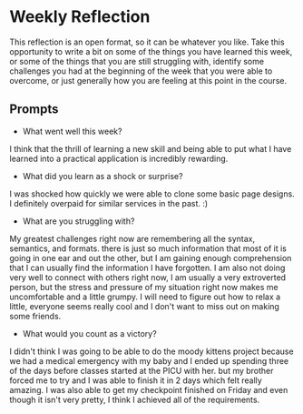 # Weekly Reflection
This reflection is an open format, so it can be whatever you like. Take this opportunity to write a bit on some of the things you have learned this week, or some of the things that you are still struggling with, identify some challenges you had at the beginning of the week that you were able to overcome, or just generally how you are feeling at this point in the course.

## Prompts
- What went well this week?

I think that the thrill of learning a new skill and being able to put what I have learned into a practical application is incredibly rewarding.

- What did you learn as a shock or surprise?

I was shocked how quickly we were able to clone some basic page designs. I definitely overpaid for similar services in the past. :)

- What are you struggling with?

My greatest challenges right now are remembering all the syntax, semantics, and formats. there is just so much information that most of it is going in one ear and out the other, but I am gaining enough comprehension that I can usually find the information I have forgotten. I am also not doing very well to connect with others right now, I am usually a very extroverted person, but the stress and pressure of my situation right now makes me uncomfortable and a little grumpy. I will need to figure out how to relax a little, everyone seems really cool and I don't want to miss out on making some friends.

- What would you count as a victory?

I didn't think I was going to be able to do the moody kittens project because we had a medical emergency with my baby and I ended up spending three of the days before classes started at the PICU with her. but my brother forced me to try and I was able to finish it in 2 days which felt really amazing. I was also able to get my checkpoint finished on Friday and even though it isn't very pretty, I think I achieved all of the requirements.
